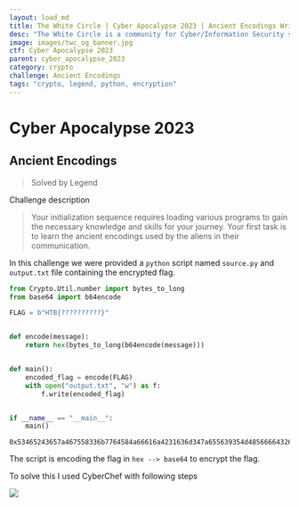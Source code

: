 ```yaml
---
layout: load_md
title: The White Circle | Cyber Apocalypse 2023 | Ancient Encodings Writeup
desc: "The White Circle is a community for Cyber/Information Security students, enthusiasts and professionals. You can discuss anything related to Security, share your knowledge with others, get help when you need it and proceed further in your journey with amazing people from all over the world."
image: images/twc_og_banner.jpg
ctf: Cyber Apocalypse 2023
parent: cyber_apocalypse_2023
category: crypto
challenge: Ancient Encodings
tags: "crypto, legend, python, encryption"
---
```


<h1 class="heading card-title white-text">Cyber Apocalypse 2023</h1>

##  Ancient Encodings 
> Solved by Legend

Challenge description


> Your initialization sequence requires loading various programs to gain the necessary knowledge and skills for your journey. Your first task is to learn the ancient encodings used by the aliens in their communication.

In this challenge we were provided a `python` script named `source.py` and `output.txt` file containing the encrypted flag.

```python
from Crypto.Util.number import bytes_to_long
from base64 import b64encode

FLAG = b"HTB{??????????}"


def encode(message):
    return hex(bytes_to_long(b64encode(message)))


def main():
    encoded_flag = encode(FLAG)
    with open("output.txt", "w") as f:
        f.write(encoded_flag)


if __name__ == "__main__":
    main()
```

```
0x53465243657a467558336b7764584a66616a4231636d347a655639354d48566664326b786246397a5a544e66644767784e56396c626d4d775a4446755a334e665a58597a636e6c33614756794d33303d
```

The script is encoding the flag in `hex --> base64` to encrypt the flag.

To solve this I used CyberChef with following steps

![](https://i.imgur.com/xJzvIcV.png)


